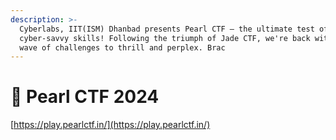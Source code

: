 ```yaml
---
description: >-
  Cyberlabs, IIT(ISM) Dhanbad presents Pearl CTF — the ultimate test of your
  cyber-savvy skills! Following the triumph of Jade CTF, we're back with a fresh
  wave of challenges to thrill and perplex. Brac
---
```


# 💎 Pearl CTF 2024

[https://play.pearlctf.in/](https://play.pearlctf.in/)
